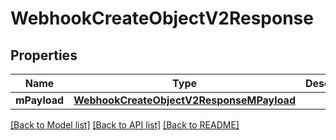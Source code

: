 # WebhookCreateObjectV2Response

## Properties
Name | Type | Description | Notes
------------ | ------------- | ------------- | -------------
**mPayload** | [**WebhookCreateObjectV2ResponseMPayload**](WebhookCreateObjectV2ResponseMPayload.md) |  | 

[[Back to Model list]](../README.md#documentation-for-models) [[Back to API list]](../README.md#documentation-for-api-endpoints) [[Back to README]](../README.md)


